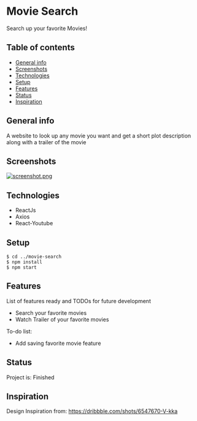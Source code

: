 # Movie Search 
Search up your favorite Movies!

## Table of contents
* [General info](#general-info)
* [Screenshots](#screenshots)
* [Technologies](#technologies)
* [Setup](#setup)
* [Features](#features)
* [Status](#status)
* [Inspiration](#inspiration)

## General info
A website to look up any movie you want and get a short plot description along with a trailer of the movie

## Screenshots
[![screenshot.png](https://i.postimg.cc/SKbLXpt3/screenshot.png)](https://postimg.cc/QFSKPvDJ)

## Technologies
* ReactJs
* Axios
* React-Youtube

## Setup
```
$ cd ../movie-search
$ npm install
$ npm start
```

## Features
List of features ready and TODOs for future development
* Search your favorite movies
* Watch Trailer of your favorite movies

To-do list:
* Add saving favorite movie feature

## Status
Project is: Finished

## Inspiration
Design Inspiration from: https://dribbble.com/shots/6547670-V-kka
 
